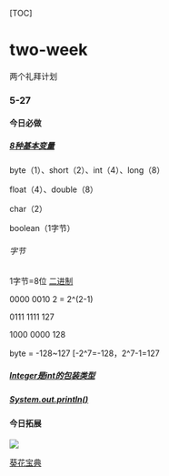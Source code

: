 [TOC]



# two-week

两个礼拜计划

### 5-27

#### 今日必做

##### [8种基本变量](https://blog.csdn.net/qixin1889/article/details/51284343)

 byte（1）、short（2）、int（4）、long（8）

float（4）、double（8）

char（2）

boolean（1字节）

###### 字节

1字节=8位 [二进制](https://baike.baidu.com/item/%E4%BA%8C%E8%BF%9B%E5%88%B6/361457?fr=aladdin)

0000 0010 2 = 2^(2-1)

0111 1111 127

1000 0000 128

byte = -128~127 [-2^7=-128，2^7-1=127

##### [Integer是int的包装类型](https://www.cnblogs.com/guodongdidi/p/6953217.html)

##### [System.out.println()](http://www.cnblogs.com/eniac12/p/5143160.html)

#### 今日拓展

<img src="C:\Users\YXY\Desktop\two-week\5-27\img\今日目标.png"/>

[葵花宝典](http://www.runoob.com/java/java-tutorial.html)















